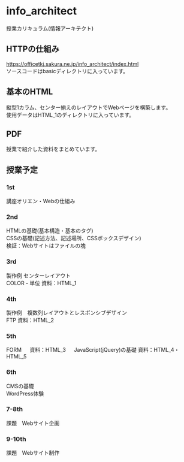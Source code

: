 # info_architect
授業カリキュラム(情報アーキテクト)
## HTTPの仕組み
https://officetkj.sakura.ne.jp/info_architect/index.html  
ソースコードはbasicディレクトリに入っています。  


## 基本のHTML
縦型1カラム、センター揃えのレイアウトでWebページを構築します。  
使用データはHTML_1のディレクトリに入っています。

## PDF
授業で紹介した資料をまとめています。  

## 授業予定

### 1st
講座オリエン・Webの仕組み

### 2nd
HTMLの基礎(基本構造・基本のタグ)  
CSSの基礎(記述方法、記述場所、CSSボックスデザイン)  
検証：Webサイトはファイルの塊

### 3rd
製作例 センターレイアウト  
COLOR・単位 
資料：HTML_1

### 4th
製作例　複数列レイアウトとレスポンシブデザイン  
FTP
資料：HTML_2

### 5th 
FORM 　
資料：HTML_3 　
JavaScript(jQuery)の基礎
資料：HTML_4・HTML_5

### 6th
CMSの基礎  
WordPress体験

### 7-8th  
課題　Webサイト企画

### 9-10th
課題　Webサイト制作